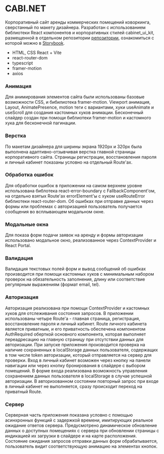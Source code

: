 # CABI.NET

Корпоративный сайт аренды коммерческих помещений коворкинга, сверстанный по макету дизайнера. Разработан с использованием библиотеки React компонентов и корпоративных стилей cabinet_ui_kit, размещенной в отдельном репозитории [репозитории](https://github.com/AleksandrMaslov/cabinet_ui_kit), ознакомиться с которой можно в [Storybook](https://aleksandrmaslov.github.io/cabinet_ui_kit/).

- HTML, CSS React + Vite
- react-router-dom
- typescript
- framer-motion
- axios

### Анимация

Для анимирования элементов сайта были использованы базовые возможности CSS, и бибилиотека framer-motion. Viewport анимация, Layout, AnimatePresence, motion теги с вариантами, хуки useAnimate и useScroll для создания кастомных хуков анимации. Бесконечный слайдер создан при помощи библиотеки framer-motion и кастомного хука для бесконечной пагинации.

### Верстка

По макетам дизайнера для ширины экрана 1920px и 320px была выполнена адаптивно-отзывчивая верстка главной страницы корпоративного сайта. Страницы регистрации, восстановления пароля и личный кабинет показаны условно на отдельный Route'ах.

### Обработка ошибок

Для обработки ошибок в приложении на самом верхнем уровне использована библотека react-error-boundary с FallbackComponent'ом, на отдельно взятых Route'ах errorElement'ы с хуком useRouteError библиотеки react-router-dom. Об ошибках при отправке данных через формы или проблемах с авторизацией пользователь получается сообщения во всплывающем модальном окне.

### Модальные окна

Для показа форм подачи заявок на аренду и формы авторизации использовано модальное окно, реализованное через ContextProvider и React Portal.

### Валидация

Валидация текстовых полей форм и вывод сообщений об ошибках производится при помощи кастомных хуков с минимальным набором проверок на обязательность заполнения, длину или соответствие регулярным выражениям (формат email, tel).

### Авторизация

Авторизация реализована при помощи ContextProvider и кастомных хуков для отслеживания состояния запросов. В приложении использованы четыре Route'а - главная страница, регистрация, восстановление пароля и личный кабинет. Route личного кабинета является приватным, и его приватность обеспечена компонентом AuthRequired оберткой основного компонента, которая выполняет переадресацию на главную страницу при отсутствии данных для авторизации.
При запуске приложения производится проверка на наличие сохраненных в localStorage данных пользователя, содержащих в том числе token авторизации, который отправляется на сервер для проверки.
Вход в личный кабинет возможен через кнопку на панели навигации или через кнопку бронирования в слайдере с выбором помещений. В форме входа реализована возможность управления сохранением данных пользователя в localStorage в случае успешной авторизации. В авторизованном состоянии повторный запрос при входе в личный кабинет не выполняется, сразу происходит переход на приватный Route.

### Сервер

Серверная часть приложения показана условно с помощью асинхронных функций с задержкой времени, имитирующих реальное ожидание ответов сервера. Предусмотрено динамическое обновление данных о доступных помещениях с сервера при обновлении страницы с индикацией их загрузки в слайдере и на карте расположения. Состояние ожидания запросов отправки данных форм обрабатывается, пользователь видит соответствующую анимацию на элементах кнопок.
